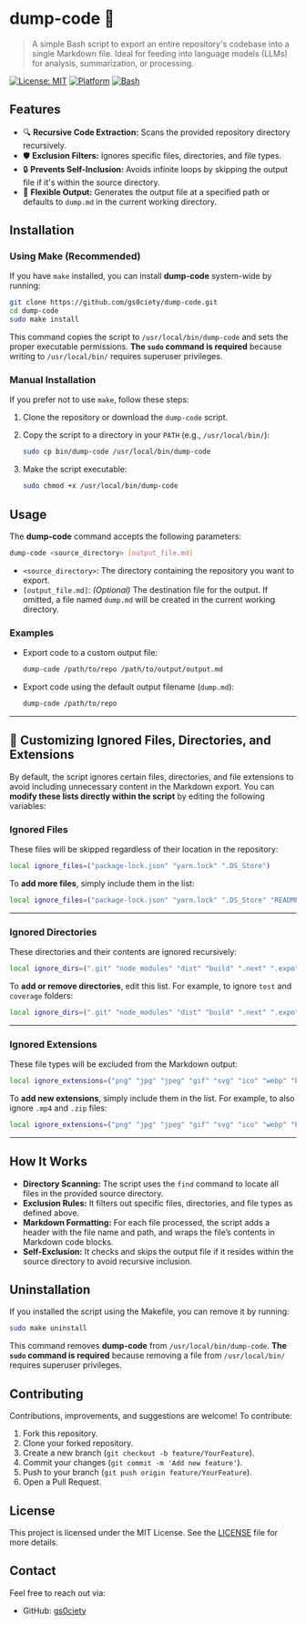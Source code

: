 # dump-code 📝

> A simple Bash script to export an entire repository's codebase into a single Markdown file. Ideal for feeding into language models (LLMs) for analysis, summarization, or processing.

[![License: MIT](https://img.shields.io/badge/License-MIT-yellow.svg)](https://opensource.org/licenses/MIT)
[![Platform](https://img.shields.io/badge/platform-Linux%20%7C%20macOS-blue)](https://shields.io/)
[![Bash](https://img.shields.io/badge/Bash-%3E%3D%204.0-green)](https://www.gnu.org/software/bash/)

## Features

- 🔍 **Recursive Code Extraction:** Scans the provided repository directory recursively.
- 🛡️ **Exclusion Filters:** Ignores specific files, directories, and file types.
- 🔒 **Prevents Self-Inclusion:** Avoids infinite loops by skipping the output file if it's within the source directory.
- 📄 **Flexible Output:** Generates the output file at a specified path or defaults to `dump.md` in the current working directory.

## Installation

### Using Make (Recommended)
If you have `make` installed, you can install **dump-code** system-wide by running:

```bash
git clone https://github.com/gs0ciety/dump-code.git
cd dump-code
sudo make install
```

This command copies the script to `/usr/local/bin/dump-code` and sets the proper executable permissions. **The `sudo` command is required** because writing to `/usr/local/bin/` requires superuser privileges.

### Manual Installation
If you prefer not to use `make`, follow these steps:

1. Clone the repository or download the `dump-code` script.
2. Copy the script to a directory in your `PATH` (e.g., `/usr/local/bin/`):

   ```bash
   sudo cp bin/dump-code /usr/local/bin/dump-code
   ```

3. Make the script executable:

   ```bash
   sudo chmod +x /usr/local/bin/dump-code
   ```

## Usage

The **dump-code** command accepts the following parameters:

```bash
dump-code <source_directory> [output_file.md]
```

- `<source_directory>`: The directory containing the repository you want to export.
- `[output_file.md]`: *(Optional)* The destination file for the output. If omitted, a file named `dump.md` will be created in the current working directory.

### Examples

- Export code to a custom output file:

  ```bash
  dump-code /path/to/repo /path/to/output/output.md
  ```

- Export code using the default output filename (`dump.md`):

  ```bash
  dump-code /path/to/repo
  ```

---

## 🔨 Customizing Ignored Files, Directories, and Extensions

By default, the script ignores certain files, directories, and file extensions to avoid including unnecessary content in the Markdown export. You can **modify these lists directly within the script** by editing the following variables:

### Ignored Files
These files will be skipped regardless of their location in the repository:

```bash
local ignore_files=("package-lock.json" "yarn.lock" ".DS_Store")
```

To **add more files**, simply include them in the list:

```bash
local ignore_files=("package-lock.json" "yarn.lock" ".DS_Store" "README.md" "LICENSE")
```

---

### Ignored Directories
These directories and their contents are ignored recursively:

```bash
local ignore_dirs=(".git" "node_modules" "dist" "build" ".next" ".expo" "fonts" "docs")
```

To **add or remove directories**, edit this list. For example, to ignore `test` and `coverage` folders:

```bash
local ignore_dirs=(".git" "node_modules" "dist" "build" ".next" ".expo" "fonts" "docs" "test" "coverage")
```

---

### Ignored Extensions
These file types will be excluded from the Markdown output:

```bash
local ignore_extensions=("png" "jpg" "jpeg" "gif" "svg" "ico" "webp" "bmp" "tiff")
```

To **add new extensions**, simply include them in the list. For example, to also ignore `.mp4` and `.zip` files:

```bash
local ignore_extensions=("png" "jpg" "jpeg" "gif" "svg" "ico" "webp" "bmp" "tiff" "mp4" "zip")
```

---

## How It Works

- **Directory Scanning:** The script uses the `find` command to locate all files in the provided source directory.
- **Exclusion Rules:** It filters out specific files, directories, and file types as defined above.
- **Markdown Formatting:** For each file processed, the script adds a header with the file name and path, and wraps the file’s contents in Markdown code blocks.
- **Self-Exclusion:** It checks and skips the output file if it resides within the source directory to avoid recursive inclusion.

## Uninstallation

If you installed the script using the Makefile, you can remove it by running:

```bash
sudo make uninstall
```

This command removes **dump-code** from `/usr/local/bin/dump-code`. **The `sudo` command is required** because removing a file from `/usr/local/bin/` requires superuser privileges.

## Contributing

Contributions, improvements, and suggestions are welcome! To contribute:

1. Fork this repository.
2. Clone your forked repository.
3. Create a new branch (`git checkout -b feature/YourFeature`).
4. Commit your changes (`git commit -m 'Add new feature'`).
5. Push to your branch (`git push origin feature/YourFeature`).
6. Open a Pull Request.

## License

This project is licensed under the MIT License. See the [LICENSE](LICENSE) file for more details.

## Contact

Feel free to reach out via:

- GitHub: [gs0ciety](https://github.com/gs0ciety)

